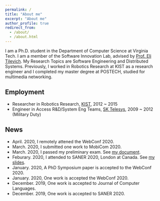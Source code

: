 ```yaml
---
permalink: /
title: "About me"
excerpt: "About me"
author_profile: true
redirect_from: 
  - /about/
  - /about.html
---
```


I am a Ph.D. student in the Department of Computer Science at Virginia Tech. I am a member of the Software Innovation Lab, advised by [Prof. Eli Tilevich](http://people.cs.vt.edu/~tilevich/). My Research Topics are Software Engineering and Distributed Systems. Previously, I worked in Robotics Research at KIST as a research engineer and I completed my master degree at POSTECH, studied for multimedia networking.

Employment
---
  - Researcher in Robotics Research, [KIST](https://www.kist.re.kr/kist_web/main/), 2012 ~ 2015
  - Engineer in Access R&D/System Eng Teams, [SK Telesys](http://www.sktelesys.com/eng/), 2009 ~ 2012 (Military Duty)

News
---
  - April. 2020, I remotely attened the WebConf 2020.
  - March. 2020, I submitted one work to MobiCom 2020.
  - March. 2020, I passed my preliminary exam. See [my document](./Kijin_An_Prelim_proposal.pdf).
  - Feburary. 2020, I attended to SANER 2020, London at Canada. See [my slides](./SANER20_D_Goldilocks.pdf).
  - January. 2020, A PhD Symposium paper is accepted to the WebConf 2020.
  - January. 2020, One work is accepted the WebConf 2020.
  - December. 2019, One work is accepted to Journal of Computer Languages.
  - December. 2019, One work is accepted to SANER 2020.
  
